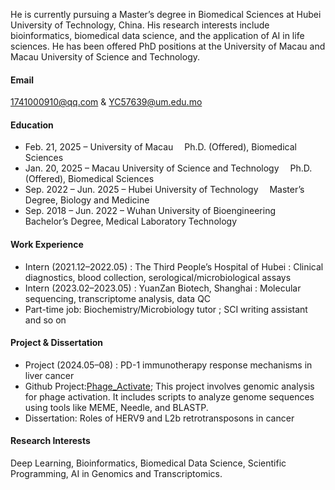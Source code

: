 

He is currently pursuing a Master’s degree in Biomedical Sciences at Hubei University of Technology, China. His research interests include bioinformatics, biomedical data science, and the application of AI in life sciences. He has been offered PhD positions at the University of Macau and Macau University of Science and Technology.

#### Email
1741000910@qq.com & YC57639@um.edu.mo

#### Education
- Feb. 21, 2025 – University of Macau
 Ph.D. (Offered), Biomedical Sciences
- Jan. 20, 2025 – Macau University of Science and Technology
 Ph.D. (Offered), Biomedical Sciences
- Sep. 2022 – Jun. 2025 – Hubei University of Technology
 Master’s Degree, Biology and Medicine
- Sep. 2018 – Jun. 2022 – Wuhan University of Bioengineering
 Bachelor’s Degree, Medical Laboratory Technology

#### Work Experience
- Intern (2021.12–2022.05) : The Third People’s Hospital of Hubei : Clinical diagnostics, blood collection, serological/microbiological assays  
- Intern (2023.02–2023.05) : YuanZan Biotech, Shanghai : Molecular sequencing, transcriptome analysis, data QC
- Part-time job: Biochemistry/Microbiology tutor ; SCI writing assistant and so on
#### Project & Dissertation
- Project (2024.05–08) : PD-1 immunotherapy response mechanisms in liver cancer
- Github Project:[Phage_Activate](https://github.com/zequanhan/phage_activate); This project involves genomic analysis for phage activation. It includes scripts to analyze genome sequences using tools like MEME, Needle, and BLASTP.
- Dissertation: Roles of HERV9 and L2b retrotransposons in cancer
  
#### Research Interests
Deep Learning, Bioinformatics, Biomedical Data Science, Scientific Programming, AI in Genomics and Transcriptomics.

